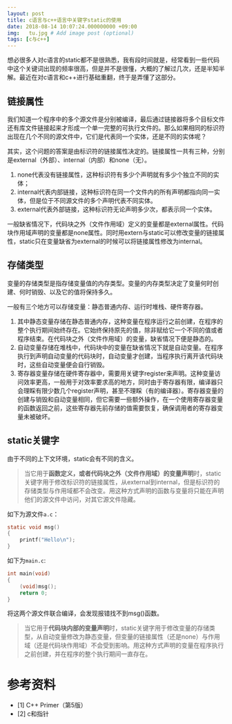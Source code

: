 ```yaml
---
layout: post
title: c语言与c++语言中关键字static的使用
date: 2018-08-14 10:07:24.000000000 +09:00
img:   tu.jpg # Add image post (optional)
tags: [c与c++]
---
```


想必很多人对c语言的static都不是很熟悉，我有段时间就是，经常看到一些代码中这个关键词出现的频率很高，但是并不是很懂，大概的了解过几次，还是半知半解。最近在对c语言和c++进行基础重翻，终于是弄懂了这部分。

## 链接属性
我们知道一个程序中的多个源文件是分别被编译，最后通过链接器将多个目标文件还有库文件链接起来才形成一个单一完整的可执行文件的。那么如果相同的标识符出现在几个不同的源文件中，它们是代表同一个实体，还是不同的实体呢？

其实，这个问题的答案是由标识符的链接属性决定的。链接属性一共有三种，分别是external（外部）、internal（内部）和none（无）。

1. none代表没有链接属性，这种标识符有多少个声明就有多少个独立不同的实体；
2. internal代表内部链接，这种标识符在同一个文件内的所有声明都指向同一实体，但是位于不同源文件的多个声明代表不同实体。
3. external代表外部链接，这种标识符无论声明多少次，都表示同一个实体。

一般缺省情况下，代码块之外（文件作用域）定义的变量都是external属性。代码块作用域声明的变量都是none属性。同时用extern与static可以修改变量的链接属性，static只在变量缺省为external的时候可以将链接属性修改为internal。

## 存储类型
变量的存储类型是指存储变量值的内存类型。变量的内存类型决定了变量何时创建、何时销毁、以及它的值将保持多久。

一般有三个地方可以存储变量：静态普通内存、运行时堆栈、硬件寄存器。

1. 其中静态变量存储在静态普通内存，这种变量在程序运行之前创建，在程序的整个执行期间始终存在。它始终保持原先的值，除非赋给它一个不同的值或者程序结束。在代码块之外（文件作用域）的变量，缺省情况下便是静态的。
2. 自动变量存储在堆栈中，代码块中的变量在缺省情况下就是自动变量。在程序执行到声明自动变量的代码块时，自动变量才创建，当程序执行离开该代码块时，这些自动变量便会自行销毁。
3. 寄存器变量存储在硬件寄存器中，需要用关键字register来声明。这种变量访问效率更高，一般用于对效率要求高的地方，同时由于寄存器有限，编译器只会理睬有限少数几个register声明，甚至不理睬（有的编译器）。寄存器变量的创建与销毁和自动变量相同，但它需要一些额外操作，在一个使用寄存器变量的函数返回之前，这些寄存器先前存储的值需要恢复，确保调用者的寄存器变量未被破坏。


## static关键字
由于不同的上下文环境，static会有不同的含义。

> 当它用于**函数定义，或者代码块之外（文件作用域）的变量声明**时，static关键字用于修改标识符的链接属性，从external到internal，但是标识符的存储类型与作用域都不会改变。用这种方式声明的函数与变量将只能在声明他们的源文件中访问，对其它源文件隐藏。

如下为源文件`a.c`：
```c
static void msg() 
{
    printf("Hello\n"); 
}
```
如下为`main.c`:
```c
int main(void)
{      
    (void)msg();
    return 0;
}
```
将这两个源文件联合编译，会发现报错找不到msg()函数。


> 当它用于**代码块内部的变量声明**时，static关键字用于修改变量的存储类型，从自动变量修改为静态变量，但变量的链接属性（还是none）与作用域（还是代码块作用域）不会受到影响。用这种方式声明的变量在程序执行之前创建，并在程序的整个执行期间一直存在。


# 参考资料
- [1] C++ Primer（第5版）
- [2] c和指针
